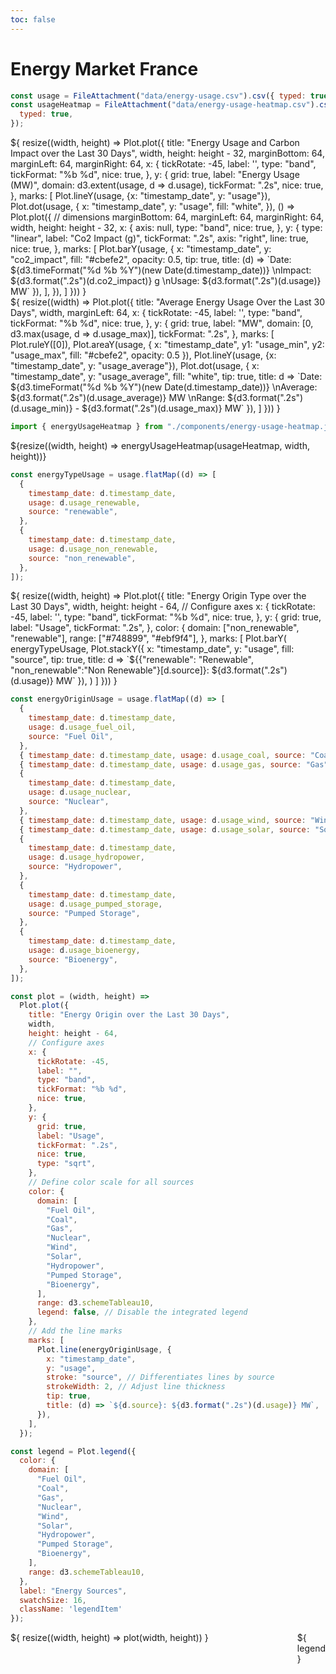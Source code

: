 ```yaml
---
toc: false
---
```


<div>
  <h1>Energy Market France</h1>
</div>

```js
const usage = FileAttachment("data/energy-usage.csv").csv({ typed: true });
const usageHeatmap = FileAttachment("data/energy-usage-heatmap.csv").csv({
  typed: true,
});
```

<div class="grid grid-cols-1" style="grid-auto-rows: 504px;">
  <div class="card">
  ${
    resize((width, height) => Plot.plot({
      title: "Energy Usage and Carbon Impact over the Last 30 Days",
      width, 
      height: height - 32,
      marginBottom: 64,
      marginLeft: 64,
      marginRight: 64,
      x: {
        tickRotate: -45,
        label: '',
        type: "band",
        tickFormat: "%b %d",
        nice: true,
      },
      y: {
        grid: true,
        label: "Energy Usage (MW)",
        domain: d3.extent(usage, d => d.usage),
        tickFormat: ".2s",
        nice: true,
      },
      marks: [
        Plot.lineY(usage, {x: "timestamp_date", y: "usage"}),
        Plot.dot(usage, {
          x: "timestamp_date",
          y: "usage",
          fill: "white", 
        }),
        () => Plot.plot({
          // dimensions
          marginBottom: 64,
          marginLeft: 64,
          marginRight: 64,
          width,
          height: height - 32,
          x: {
            axis: null,
            type: "band",
            nice: true,
          },
          y: {
            type: "linear",
            label: "Co2 Impact (g)",
            tickFormat: ".2s",
            axis: "right",
            line: true,
            nice: true,
          },
          marks: [
            Plot.barY(usage, {
              x: "timestamp_date",
              y: "co2_impact",
              fill: "#cbefe2",
              opacity: 0.5,
              tip: true,
              title: (d) => `Date: ${d3.timeFormat("%d %b %Y")(new Date(d.timestamp_date))}
              \nImpact: ${d3.format(".2s")(d.co2_impact)} g
              \nUsage: ${d3.format(".2s")(d.usage)} MW`
            }),
          ],
        }),
      ]
    }))
  }</div>
</div>

<div class="grid grid-cols-1" style="grid-auto-rows: 504px;">
  <div class="card">
  ${
    resize((width) => Plot.plot({
      title: "Average Energy Usage Over the Last 30 Days",
      width,
      marginLeft: 64,
      x: {
        tickRotate: -45,
        label: '',
        type: "band",
        tickFormat: "%b %d",
        nice: true,
      },
      y: {
        grid: true,
        label: "MW",
        domain: [0, d3.max(usage, d => d.usage_max)],
        tickFormat: ".2s",
      },
      marks: [
        Plot.ruleY([0]),
        Plot.areaY(usage, {
          x: "timestamp_date",
          y1: "usage_min", 
          y2: "usage_max",
          fill: "#cbefe2",
          opacity: 0.5
        }),
        Plot.lineY(usage, {x: "timestamp_date", y: "usage_average"}),
        Plot.dot(usage, {
          x: "timestamp_date",
          y: "usage_average",
          fill: "white", 
          tip: true,
          title: d => `Date: ${d3.timeFormat("%d %b %Y")(new Date(d.timestamp_date))}
          \nAverage: ${d3.format(".2s")(d.usage_average)} MW
          \nRange: ${d3.format(".2s")(d.usage_min)} - ${d3.format(".2s")(d.usage_max)} MW`
        }),
      ]
    }))
  }</div>
</div>

```js
import { energyUsageHeatmap } from "./components/energy-usage-heatmap.js";
```

<div class="grid grid-cols-1" style="grid-auto-rows: 504px;">
  <div class="card">
    ${resize((width, height) => energyUsageHeatmap(usageHeatmap, width, height))}
  </div>
</div>

```js
const energyTypeUsage = usage.flatMap((d) => [
  {
    timestamp_date: d.timestamp_date,
    usage: d.usage_renewable,
    source: "renewable",
  },
  {
    timestamp_date: d.timestamp_date,
    usage: d.usage_non_renewable,
    source: "non_renewable",
  },
]);
```

<div class="grid grid-cols-1" style="grid-auto-rows: 504px;">
  <div class="card">
    ${
      resize((width, height) => Plot.plot({
        title: "Energy Origin Type over the Last 30 Days",
        width,
        height: height - 64,
        // Configure axes
        x: {
          tickRotate: -45,
          label: '',
          type: "band",
          tickFormat: "%b %d",
          nice: true,
        },
        y: {
          grid: true,
          label: "Usage",
          tickFormat: ".2s",
        },
        color: {
          domain: ["non_renewable", "renewable"],
          range: ["#748899", "#ebf9f4"],
        },
        marks: [
          Plot.barY(
            energyTypeUsage,
            Plot.stackY({
              x: "timestamp_date",
              y: "usage",
              fill: "source",
              tip: true,
              title: d => `${{"renewable": "Renewable", "non_renewable":"Non Renewable"}[d.source]}: ${d3.format(".2s")(d.usage)} MW`
            }),
          )
        ]
      }))
    }
  </div>
</div>

```js
const energyOriginUsage = usage.flatMap((d) => [
  {
    timestamp_date: d.timestamp_date,
    usage: d.usage_fuel_oil,
    source: "Fuel Oil",
  },
  { timestamp_date: d.timestamp_date, usage: d.usage_coal, source: "Coal" },
  { timestamp_date: d.timestamp_date, usage: d.usage_gas, source: "Gas" },
  {
    timestamp_date: d.timestamp_date,
    usage: d.usage_nuclear,
    source: "Nuclear",
  },
  { timestamp_date: d.timestamp_date, usage: d.usage_wind, source: "Wind" },
  { timestamp_date: d.timestamp_date, usage: d.usage_solar, source: "Solar" },
  {
    timestamp_date: d.timestamp_date,
    usage: d.usage_hydropower,
    source: "Hydropower",
  },
  {
    timestamp_date: d.timestamp_date,
    usage: d.usage_pumped_storage,
    source: "Pumped Storage",
  },
  {
    timestamp_date: d.timestamp_date,
    usage: d.usage_bioenergy,
    source: "Bioenergy",
  },
]);

const plot = (width, height) =>
  Plot.plot({
    title: "Energy Origin over the Last 30 Days",
    width,
    height: height - 64,
    // Configure axes
    x: {
      tickRotate: -45,
      label: "",
      type: "band",
      tickFormat: "%b %d",
      nice: true,
    },
    y: {
      grid: true,
      label: "Usage",
      tickFormat: ".2s",
      nice: true,
      type: "sqrt",
    },
    // Define color scale for all sources
    color: {
      domain: [
        "Fuel Oil",
        "Coal",
        "Gas",
        "Nuclear",
        "Wind",
        "Solar",
        "Hydropower",
        "Pumped Storage",
        "Bioenergy",
      ],
      range: d3.schemeTableau10,
      legend: false, // Disable the integrated legend
    },
    // Add the line marks
    marks: [
      Plot.line(energyOriginUsage, {
        x: "timestamp_date",
        y: "usage",
        stroke: "source", // Differentiates lines by source
        strokeWidth: 2, // Adjust line thickness
        tip: true,
        title: (d) => `${d.source}: ${d3.format(".2s")(d.usage)} MW`,
      }),
    ],
  });

const legend = Plot.legend({
  color: {
    domain: [
      "Fuel Oil",
      "Coal",
      "Gas",
      "Nuclear",
      "Wind",
      "Solar",
      "Hydropower",
      "Pumped Storage",
      "Bioenergy",
    ],
    range: d3.schemeTableau10,
  },
  label: "Energy Sources",
  swatchSize: 16,
  className: 'legendItem'
});
```

<div class="grid grid-cols-1" style="grid-auto-rows: 504px;">
  <div class="card" style="display: flex">
    <div style="flex:1;">
      ${
        resize((width, height) => plot(width, height))
      }
    </div>
    <style>
      .legendItem-swatch { height: 32px;}
    </style>
    <div style="flex: 0;">
      ${
        legend
      }
    </div>
  </div>
</div>
